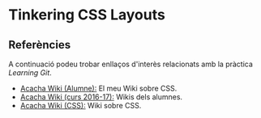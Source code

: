 # Tinkering CSS Layouts

## Referències

A continuació podeu trobar enllaços d'interès relacionats amb la pràctica *Learning Git*.

 * [Acacha Wiki (Alumne):](http://acacha.org/mediawiki/Usuari:Rogerforne/CSS) El meu Wiki sobre CSS.
 * [Acacha Wiki (curs 2016-17):](http://acacha.org/mediawiki/2DAM_2016-17/CSS#.WMaGyzvhCUk) Wikis dels alumnes.
 * [Acacha Wiki (CSS):](http://acacha.org/mediawiki/CSS#.WMaGyTvhCUk) Wiki sobre CSS.

